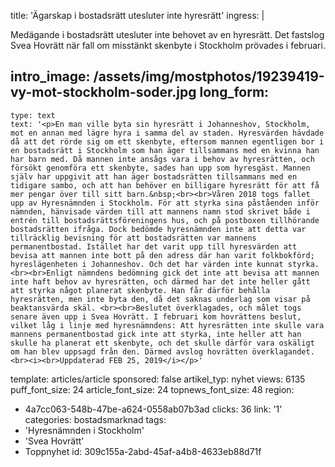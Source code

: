 title: 'Ägarskap i bostadsrätt utesluter inte hyresrätt'
ingress: |
  <p>Medägande i bostadsrätt utesluter inte behovet av en hyresrätt. Det fastslog Svea Hovrätt när fall om misstänkt skenbyte i Stockholm prövades i februari.
  </p>
  
intro_image: /assets/img/mostphotos/19239419-vy-mot-stockholm-soder.jpg
long_form:
  -
    type: text
    text: '<p>En man ville byta sin hyresrätt i Johanneshov, Stockholm, mot en annan med lägre hyra i samma del av staden. Hyresvärden hävdade då att det rörde sig om ett skenbyte, eftersom mannen egentligen bor i en bostadsrätt i Stockholm som han äger tillsammans med en kvinna han har barn med. Då mannen inte ansågs vara i behov av hyresrätten, och försökt genomföra ett skenbyte, sades han upp som hyresgäst. Mannen själv har uppgivit att han äger bostadsrätten tillsammans med en tidigare sambo, och att han behöver en billigare hyresrätt för att få mer pengar över till sitt barn.&nbsp;<br><br>Våren 2018 togs fallet upp av Hyresnämnden i Stockholm. För att styrka sina påståenden inför nämnden, hänvisade värden till att mannens namn stod skrivet både i entrén till bostadsrättsföreningens hus, och på postboxen tillhörande bostadsrätten ifråga. Dock bedömde hyresnämnden inte att detta var tillräcklig bevisning för att bostadsrätten var mannens permanentbostad. Istället har det varit upp till hyresvärden att bevisa att mannen inte bott på den adress där han varit folkbokförd; hyreslägenheten i Johanneshov. Och det har värden inte kunnat styrka. <br><br>Enligt nämndens bedömning gick det inte att bevisa att mannen inte haft behov av hyresrätten, och därmed har det inte heller gått att styrka något planerat skenbyte. Han får därför behålla hyresrätten, men inte byta den, då det saknas underlag som visar på beaktansvärda skäl. <br><br>Beslutet överklagades, och målet togs senare även upp i Svea Hovrätt. I februari kom hovrättens beslut, vilket låg i linje med hyresnämndens: Att hyresrätten inte skulle vara mannens permanentbostad gick inte att styrka, inte heller att han skulle ha planerat ett skenbyte, och det skulle därför vara oskäligt om han blev uppsagd från den. Därmed avslog hovrätten överklagandet.<br><i><br>Uppdaterad FEB 25, 2019</i></p>'
template: articles/article
sponsored: false
artikel_typ: nyhet
views: 6135
puff_font_size: 24
article_font_size: 24
topnews_font_size: 48
region:
  - 4a7cc063-548b-47be-a624-0558ab07b3ad
clicks: 36
link: '1'
categories: bostadsmarknad
tags:
  - 'Hyresnämnden i Stockholm'
  - 'Svea Hovrätt'
  - Toppnyhet
id: 309c155a-2abd-45af-a4b8-4633eb88d71f
